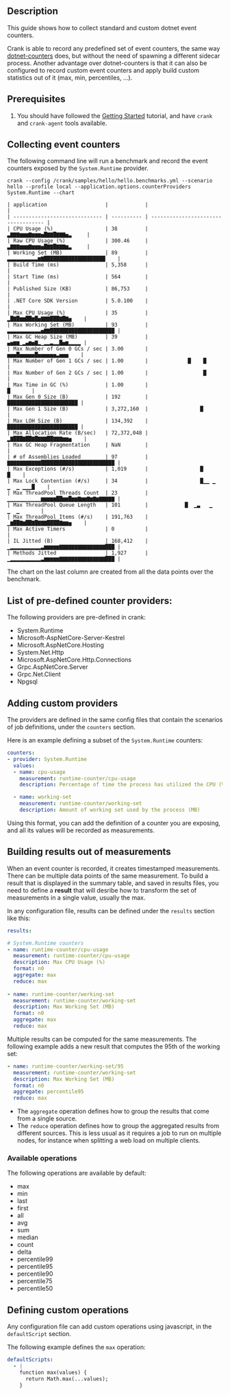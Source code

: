 ## Description

This guide shows how to collect standard and custom dotnet event counters.

Crank is able to record any predefined set of event counters, the same way [dotnet-counters](https://docs.microsoft.com/en-us/dotnet/core/diagnostics/dotnet-counters) does, but without the need of spawning a different sidecar process. Another advantage over dotnet-counters is that it can also be configured to record custom event counters and apply build custom statistics out of it (max, min, percentiles, ...).

## Prerequisites

1. You should have followed the [Getting Started](getting_started.md) tutorial, and have `crank` and `crank-agent` tools available.

## Collecting event counters

The following command line will run a benchmark and record the event counters exposed by the `System.Runtime` provider.

```
crank --config /crank/samples/hello/hello.benchmarks.yml --scenario hello --profile local --application.options.counterProviders System.Runtime --chart
```

```
| application                   |            |                                     |
| ----------------------------- | ---------- | ----------------------------------- |
| CPU Usage (%)                 | 38         |           ▃▇▇▇▆▆▆▇▆▆▆▅█▇▇█▇▇▇▅▃     |
| Raw CPU Usage (%)             | 300.46     |           ▃▇▇▇▆▆▆▇▆▆▆▅█▇▇█▇▇▇▆▃     |
| Working Set (MB)              | 89         | ▃▃▃▃▃▃▃▃▃▃▆▇████████████████████    |
| Build Time (ms)               | 5,358      |                                     |
| Start Time (ms)               | 564        |                                     |
| Published Size (KB)           | 86,753     |                                     |
| .NET Core SDK Version         | 5.0.100    |                                     |
| Max CPU Usage (%)             | 35         |            ▂█▇█▆▆██▆█▅▇▇▇███▇█▇▅    |
| Max Working Set (MB)          | 93         | ▃▃▃▃▃▃▃▃▃▃▃▅▇▇█████████████████████ |
| Max GC Heap Size (MB)         | 39         |            ▄▅▆▆▁▂▄▆▅▇▂▁▂▂▃▂▂█▅▆▂▂▂▂ |
| Max Number of Gen 0 GCs / sec | 3.00       |             ▅▅▅█▅▅▅▅▅█▅▅▅▅▅▅▃▅▅▅    |
| Max Number of Gen 1 GCs / sec | 1.00       |             █    █                  |
| Max Number of Gen 2 GCs / sec | 1.00       |                  █                  |
| Max Time in GC (%)            | 1.00       |                             █       |
| Max Gen 0 Size (B)            | 192        |             ███████████████████████ |
| Max Gen 1 Size (B)            | 3,272,160  |                 █                   |
| Max LOH Size (B)              | 134,392    |             ███████████████████████ |
| Max Allocation Rate (B/sec)   | 72,372,048 |            ▂▇███▇██▇█▇▇▇██▇▇▇▆▆▅    |
| Max GC Heap Fragmentation     | NaN        |                                     |
| # of Assemblies Loaded        | 97         | ▇▇▇▇▇▇▇▇▇▇▇████████████████████████ |
| Max Exceptions (#/s)          | 1,019      |                 █              █    |
| Max Lock Contention (#/s)     | 34         |                 █▁▁ ▁  ▁  ▁ ▁▁▁█    |
| Max ThreadPool Threads Count  | 23         | ▁▁▁▁▁▁▁▁▁▁▁▆▆▆▆▆██▆▆█▆▆▇▆▆▇▆▇▆▇▇▇▇▇ |
| Max ThreadPool Queue Length   | 101        |            █  ▁▃   ▁     ▁  ▁       |
| Max ThreadPool Items (#/s)    | 191,763    |            ▁▆██▇▆██▇█▇▇▇████▇▆▆▅    |
| Max Active Timers             | 0          |                                     |
| IL Jitted (B)                 | 168,412    | ▁▂▂▂▂▂▂▂▂▂▂▃▆▆▆▆▆▇▇▇▇▇▇▇▇▇▇▇▇▇▇▇███ |
| Methods Jitted                | 1,927      | ▁▂▂▂▂▂▂▂▂▂▂▃▆▆▆▆▆▇▇▇▇▇▇▇▇▇▇▇▇▇▇▇███ |
```

The chart on the last column are created from all the data points over the benchmark.

## List of pre-defined counter providers:

The following providers are pre-defined in crank:

- System.Runtime
- Microsoft-AspNetCore-Server-Kestrel
- Microsoft.AspNetCore.Hosting
- System.Net.Http
- Microsoft.AspNetCore.Http.Connections
- Grpc.AspNetCore.Server
- Grpc.Net.Client
- Npgsql

## Adding custom providers

The providers are defined in the same config files that contain the scenarios of job definitions, under the `counters` section.

Here is an example defining a subset of the `System.Runtime` counters:

```yml
counters:
- provider: System.Runtime
  values: 
  - name: cpu-usage
    measurement: runtime-counter/cpu-usage
    description: Percentage of time the process has utilized the CPU (%)

  - name: working-set
    measurement: runtime-counter/working-set
    description: Amount of working set used by the process (MB)
```

Using this format, you can add the definition of a counter you are exposing, and all its values will be recorded as measurements.

## Building results out of measurements

When an event counter is recorded, it creates timestamped measurements. There can be multiple data points of the same measurement. To build a result that is displayed in the summary table, and saved in results files, you need to define a __result__ that will desribe how to transform the set of measurements in a single value, usually the max.

In any configuration file, results can be defined under the `results` section like this:

```yml
results:

# System.Runtime counters
- name: runtime-counter/cpu-usage
  measurement: runtime-counter/cpu-usage
  description: Max CPU Usage (%)
  format: n0
  aggregate: max
  reduce: max
  
- name: runtime-counter/working-set
  measurement: runtime-counter/working-set
  description: Max Working Set (MB)
  format: n0
  aggregate: max
  reduce: max
```

Multiple results can be computed for the same measurements. The following example adds a new result that computes the 95th of the working set:

```yml
- name: runtime-counter/working-set/95
  measurement: runtime-counter/working-set
  description: Max Working Set (MB)
  format: n0
  aggregate: percentile95
  reduce: max
```

- The `aggregate` operation defines how to group the results that come from a single source.
- The  `reduce` operation defines how to group the aggregated results from different sources. This is less usual as it requires a job to run on multiple nodes, for instance when splitting a web load on multiple clients.

### Available operations

The following operations are available by default:

- max
- min
- last
- first
- all
- avg
- sum
- median
- count
- delta
- percentile99
- percentile95
- percentile90
- percentile75
- percentile50

## Defining custom operations

Any configuration file can add custom operations using javascript, in the `defaultScript` section.

The following example defines the `max` operation:

```yml
defaultScripts:
  - |
    function max(values) {
      return Math.max(...values);
    }
```
